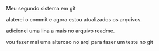 Meu segundo  sistema em git

alaterei o commit e agora estou atualizados os arquivos.

adicionei uma lina a mais no arquivo readme.

vou fazer mai uma altercao no arqi para fazer um teste no git